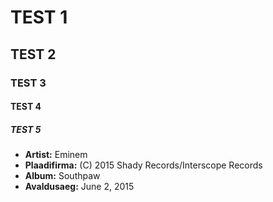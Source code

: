 # TEST 1
## TEST 2
### TEST 3
#### TEST 4
##### TEST 5


* **Artist:** Eminem
* **Plaadifirma:** (C) 2015 Shady Records/Interscope Records
* **Album:** Southpaw
* **Avaldusaeg:** June 2, 2015
